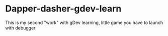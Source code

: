 # Dapper-dasher-gdev-learn

This is my second "work" with gDev learning, little game you have to launch with debugger
